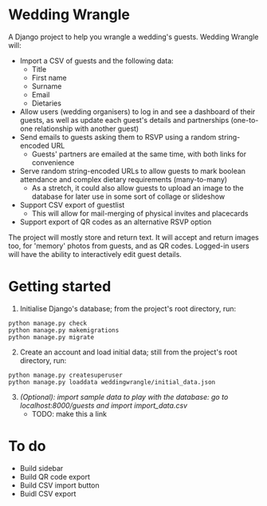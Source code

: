 # Wedding Wrangle

A Django project to help you wrangle a wedding's guests. Wedding Wrangle will:

* Import a CSV of guests and the following data:
    * Title
    * First name
    * Surname
    * Email
    * Dietaries
* Allow users (wedding organisers) to log in and see a dashboard of their guests, as
  well as update each guest's details and partnerships (one-to-one relationship with
  another guest)
* Send emails to guests asking them to RSVP using a random string-encoded URL 
    * Guests' partners are emailed at the same time, with both links for convenience
* Serve random string-encoded URLs to allow guests to mark boolean attendance and
  complex dietary requirements (many-to-many)
    * As a stretch, it could also allow guests to upload an image to the database for
      later use in some sort of collage or slideshow
* Support CSV export of guestlist
    * This will allow for mail-merging of physical invites and placecards
* Support export of QR codes as an alternative RSVP option

The project will mostly store and return text. It will accept and return images too, for
'memory' photos from guests, and as QR codes. Logged-in users will have the ability to
interactively edit guest details.

# Getting started

1. Initialise Django's database; from the project's root directory, run:

``` 
python manage.py check
python manage.py makemigrations
python manage.py migrate
```
2. Create an account and load initial data; still from the project's root directory, 
run:
```
python manage.py createsuperuser
python manage.py loaddata weddingwrangle/initial_data.json
``` 

3. *(Optional): import sample data to play with the database: go to
   localhost:8000/guests and import import_data.csv*
   * TODO: make this a link

# To do

* Build sidebar
* Build QR code export
* Build CSV import button
* Buidl CSV export
